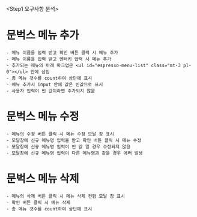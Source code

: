 <Step1 요구사항 분석>

# 문벅스 메뉴 추가

    - 메뉴 이름을 입력 받고 확인 버튼 클릭 시 메뉴 추가
    - 메뉴 이름을 입력 받고 엔터키 압력 시 메뉴 추가
    - 추가되는 메뉴의 아래 마크업은 <ul id="espresso-menu-list" class="mt-3 pl-0"></ul> 안에 삽입
    - 총 메뉴 갯수를 count하여 상단에 표시
    - 메뉴 추가시 input 안에 값은 빈값으로 표시
    - 사용자 입력이 빈 값이라면 추가되지 않음

# 문벅스 메뉴 수정

    - 메뉴의 수정 버튼 클릭 시 메뉴 수정 모달 창 표시
    - 모달창에 신규 메뉴명 입력을 받고 확인 버튼 클릭 시 메뉴 수정
    - 모달창에 신규 메뉴명 입력이 빈 값 일 경우 수정되지 않음
    - 모달창에 신규 메뉴명 입력이 다른 메뉴명과 같을 경우 에러 발생

# 문벅스 메뉴 삭제

    - 메뉴의 삭제 버튼 클릭 시 메뉴 삭제 컨펌 모달 창 표시
    - 확인 버튼 클릭 시 메뉴 삭제
    - 총 메뉴 갯수를 count하여 상단에 표시
